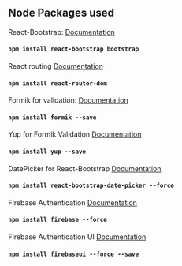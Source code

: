 ## Node Packages used
React-Bootstrap: [Documentation](https://react-bootstrap.netlify.app/docs/forms/validation)

#### `npm install react-bootstrap bootstrap`

React routing [Documentation](https://github.com/remix-run/react-router/tree/dev/examples)

#### `npm install react-router-dom`

Formik for validation: [Documentation](https://formik.org/docs/overview)

#### `npm install formik --save`

Yup for Formik Validation [Documentation](https://github.com/jquense/yup)

#### `npm install yup --save`

DatePicker for React-Bootstrap [Documentation](https://github.com/pushtell/react-bootstrap-date-picker)

#### `npm install react-bootstrap-date-picker --force`

Firebase Authentication [Documentation](https://firebase.google.com/docs/web/setup#available-libraries)

#### `npm install firebase --force`

Firebase Authentication UI [Documentation](https://firebase.google.com/docs/web/setup#available-libraries)

#### `npm install firebaseui --force --save`